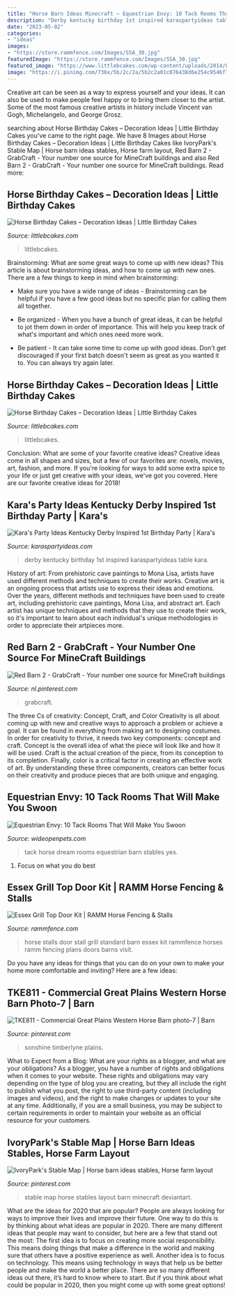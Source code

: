 ```yaml
---
title: "Horse Barn Ideas Minecraft ~ Equestrian Envy: 10 Tack Rooms That Will Make You Swoon"
description: "Derby kentucky birthday 1st inspired karaspartyideas table kara"
date: "2023-05-02"
categories:
- "ideas"
images:
- "https://store.rammfence.com/Images/SSA_30.jpg"
featuredImage: "https://store.rammfence.com/Images/SSA_30.jpg"
featured_image: "https://www.littlebcakes.com/wp-content/uploads/2014/01/Horse-Cake.jpg"
image: "https://i.pinimg.com/736x/5b/2c/2a/5b2c2a01c076438d6e254c9546f77269.jpg"
---
```



Creative art can be seen as a way to express yourself and your ideas. It can also be used to make people feel happy or to bring them closer to the artist. Some of the most famous creative artists in history include Vincent van Gogh, Michelangelo, and George Grosz.

	

		
searching about Horse Birthday Cakes – Decoration Ideas | Little Birthday Cakes you've came to the right page. We have 8 Images about Horse Birthday Cakes – Decoration Ideas | Little Birthday Cakes like IvoryPark&#039;s Stable Map | Horse barn ideas stables, Horse farm layout, Red Barn 2 - GrabCraft - Your number one source for MineCraft buildings and also Red Barn 2 - GrabCraft - Your number one source for MineCraft buildings. Read more:
		
    
## Horse Birthday Cakes – Decoration Ideas | Little Birthday Cakes

<img loading=lazy src="https://www.littlebcakes.com/wp-content/uploads/2014/01/Horse-Cake.jpg" onerror="this.onerror=null;this.src='https://tse1.mm.bing.net/th?id=OIP.LOc9CLZn8-_-RQsqNsn4UwHaHO&amp;pid=15.1';" alt="Horse Birthday Cakes – Decoration Ideas | Little Birthday Cakes">

_Source: littlebcakes.com_

>littlebcakes. 

	

Brainstorming: What are some great ways to come up with new ideas?
This article is about brainstorming ideas, and how to come up with new ones. There are a few things to keep in mind when brainstorming: 
- Make sure you have a wide range of ideas - Brainstorming can be helpful if you have a few good ideas but no specific plan for calling them all together. 

- Be organized - When you have a bunch of great ideas, it can be helpful to jot them down in order of importance. This will help you keep track of what's important and which ones need more work. 

- Be patient - It can take some time to come up with good ideas. Don't get discouraged if your first batch doesn't seem as great as you wanted it to. You can always try again later.

    
## Horse Birthday Cakes – Decoration Ideas | Little Birthday Cakes

<img loading=lazy src="https://www.littlebcakes.com/wp-content/uploads/2014/01/Horse-Cakes.jpg" onerror="this.onerror=null;this.src='https://tse3.mm.bing.net/th?id=OIP.TokpmUsLakoOxujZIUz46wHaFj&amp;pid=15.1';" alt="Horse Birthday Cakes – Decoration Ideas | Little Birthday Cakes">

_Source: littlebcakes.com_

>littlebcakes. 

	

Conclusion: What are some of your favorite creative ideas?
Creative ideas come in all shapes and sizes, but a few of our favorites are: novels, movies, art, fashion, and more. If you're looking for ways to add some extra spice to your life or just get creative with your ideas, we've got you covered. Here are our favorite creative ideas for 2018!

    
## Kara&#039;s Party Ideas Kentucky Derby Inspired 1st Birthday Party | Kara&#039;s

<img loading=lazy src="http://karaspartyideas.com/wp-content/uploads/2018/06/Kentucky-Derby-Inspired-1st-Birthday-Party-via-Karas-Party-Ideas-KarasPartyIdeas.com27.jpeg" onerror="this.onerror=null;this.src='https://tse1.mm.bing.net/th?id=OIP.-ONq10yMp6zacCBhpH75pAHaLF&amp;pid=15.1';" alt="Kara&#039;s Party Ideas Kentucky Derby Inspired 1st Birthday Party | Kara&#039;s">

_Source: karaspartyideas.com_

>derby kentucky birthday 1st inspired karaspartyideas table kara. 

	

History of art: From prehistoric cave paintings to Mona Lisa, artists have used different methods and techniques to create their works.
Creative art is an ongoing process that artists use to express their ideas and emotions. Over the years, different methods and techniques have been used to create art, including prehistoric cave paintings, Mona Lisa, and abstract art. Each artist has unique techniques and methods that they use to create their work, so it's important to learn about each individual's unique methodologies in order to appreciate their artpieces more.

    
## Red Barn 2 - GrabCraft - Your Number One Source For MineCraft Buildings

<img loading=lazy src="https://i.pinimg.com/736x/5b/2c/2a/5b2c2a01c076438d6e254c9546f77269.jpg" onerror="this.onerror=null;this.src='https://tse2.mm.bing.net/th?id=OIP.IyqzixzfWNCBmNeB0DVkqgHaIR&amp;pid=15.1';" alt="Red Barn 2 - GrabCraft - Your number one source for MineCraft buildings">

_Source: nl.pinterest.com_

>grabcraft. 

	

The three Cs of creativity: Concept, Craft, and Color
Creativity is all about coming up with new and creative ways to approach a problem or achieve a goal. It can be found in everything from making art to designing costumes. In order for creativity to thrive, it needs two key components: concept and craft. Concept is the overall idea of what the piece will look like and how it will be used. Craft is the actual creation of the piece, from its conception to its completion. Finally, color is a critical factor in creating an effective work of art. By understanding these three components, creators can better focus on their creativity and produce pieces that are both unique and engaging.

    
## Equestrian Envy: 10 Tack Rooms That Will Make You Swoon

<img loading=lazy src="http://cdn0.wideopenpets.com/wp-content/uploads/2016/04/tack-room-9.jpg" onerror="this.onerror=null;this.src='https://tse3.mm.bing.net/th?id=OIP.lSa6X-yIwJ7zO1ZOCD-YhQHaJ4&amp;pid=15.1';" alt="Equestrian Envy: 10 Tack Rooms That Will Make You Swoon">

_Source: wideopenpets.com_

>tack horse dream rooms equestrian barn stables yes. 

	

1. Focus on what you do best

    
## Essex Grill Top Door Kit | RAMM Horse Fencing &amp; Stalls

<img loading=lazy src="https://store.rammfence.com/Images/SSA_30.jpg" onerror="this.onerror=null;this.src='https://tse4.mm.bing.net/th?id=OIP.lVlPBGkQxlFqrxSA93S_dQHaHa&amp;pid=15.1';" alt="Essex Grill Top Door Kit | RAMM Horse Fencing &amp; Stalls">

_Source: rammfence.com_

>horse stalls door stall grill standard barn essex kit rammfence horses ramm fencing plans doors barns visit. 

	

Do you have any ideas for things that you can do on your own to make your home more comfortable and inviting? Here are a few ideas: 

    
## TKE811 - Commercial Great Plains Western Horse Barn Photo-7 | Barn

<img loading=lazy src="https://i.pinimg.com/736x/f3/83/aa/f383aae33f8c12b4225e1b222d77abb7.jpg" onerror="this.onerror=null;this.src='https://tse1.mm.bing.net/th?id=OIP.RJCjluEwy8frcm2kIGP83QHaEK&amp;pid=15.1';" alt="TKE811 - Commercial Great Plains Western Horse Barn photo-7 | Barn">

_Source: pinterest.com_

>sonshine timberlyne plains. 

	

What to Expect from a Blog: What are your rights as a blogger, and what are your obligations?
As a blogger, you have a number of rights and obligations when it comes to your website. These rights and obligations may vary depending on the type of blog you are creating, but they all include the right to publish what you post, the right to use third-party content (including images and videos), and the right to make changes or updates to your site at any time. Additionally, if you are a small business, you may be subject to certain requirements in order to maintain your website as an official resource for your customers.

    
## IvoryPark&#039;s Stable Map | Horse Barn Ideas Stables, Horse Farm Layout

<img loading=lazy src="https://i.pinimg.com/736x/2f/8e/27/2f8e27c4e90dcf26939cbcded93ea96d--sims-.jpg" onerror="this.onerror=null;this.src='https://tse3.mm.bing.net/th?id=OIP.nG9VYs0QS7867PcFnh0gaQHaF5&amp;pid=15.1';" alt="IvoryPark&#039;s Stable Map | Horse barn ideas stables, Horse farm layout">

_Source: pinterest.com_

>stable map horse stables layout barn minecraft deviantart. 

	

What are the ideas for 2020 that are popular?
People are always looking for ways to improve their lives and improve their future. One way to do this is by thinking about what ideas are popular in 2020. There are many different ideas that people may want to consider, but here are a few that stand out the most: 
The first idea is to focus on creating more social responsibility. This means doing things that make a difference in the world and making sure that others have a positive experience as well. Another idea is to focus on technology. This means using technology in ways that help us be better people and make the world a better place. 
There are so many different ideas out there, it’s hard to know where to start. But if you think about what could be popular in 2020, then you might come up with some great options!

